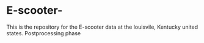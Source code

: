 # E-scooter-
This is the repository for the E-scooter data at the louisvile, Kentucky united states.
Postprocessing phase
